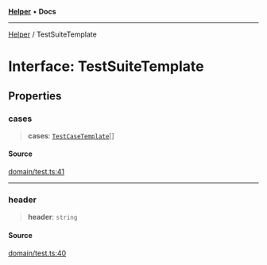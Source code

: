 [**Helper**](../README.md) • **Docs**

***

[Helper](../README.md) / TestSuiteTemplate

# Interface: TestSuiteTemplate

## Properties

### cases

> **cases**: [`TestCaseTemplate`](TestCaseTemplate.md)[]

#### Source

[domain/test.ts:41](https://github.com/data7expressions/data7expressions/blob/b16c30d7c6ef8837b57b5372523e67937b5f2850/packages/h3lp/src/lib/domain/test.ts#L41)

***

### header

> **header**: `string`

#### Source

[domain/test.ts:40](https://github.com/data7expressions/data7expressions/blob/b16c30d7c6ef8837b57b5372523e67937b5f2850/packages/h3lp/src/lib/domain/test.ts#L40)
